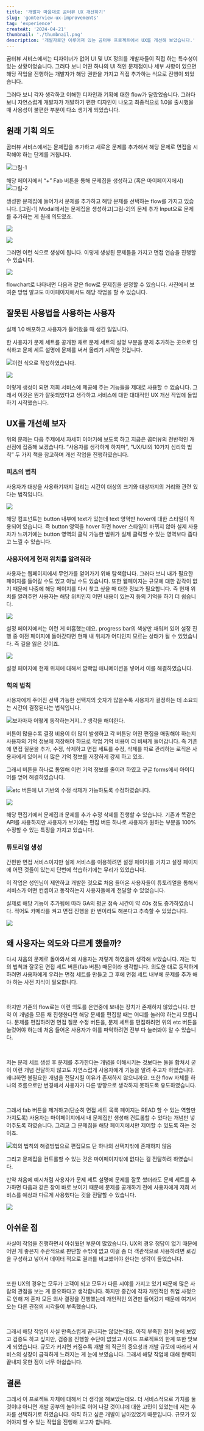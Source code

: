 ```yaml
---
title: '개발자 마음대로 곰터뷰 UX 개선하기'
slug: 'gomterview-ux-improvements'
tag: 'experience'
createAt: '2024-04-21'
thumbnail: './thumbnail.png'
description: '개발자로만 이루어져 있는 곰터뷰 프로젝트에서 UX를 개선해 보았습니다.'
---
```


곰터뷰 서비스에서는 디자이너가 없어 UI 및 UX 정의를 개발자들이 직접 하는 특수성이 있는 상황이었습니다. 그러다 보니 어떤 하나의 UI 적인 문제점이나 세부 사항이 있으면 해당 작업을 진행하는 개발자가 해당 권한을 가지고 직접 추가하는 식으로 진행이 되었습니다.

그러다 보니 각자 생각하고 이해한 디자인과 기획에 대한 flow가 달랐었습니다. 그러다 보니 자연스럽게 개발자가 개발하기 편한 디자인이 나오고 최종적으로 1.0을 출시했을 때 사용성이 불편한 부분이 다소 생기게 되었습니다.

## 원래 기획 의도

곰터뷰 서비스에서는 문제집을 추가하고 새로운 문제를 추가해서 해당 문제로 면접을 시작해야 하는 단계를 거칩니다.

![그림-1](img-1.png)

해당 페이지에서 “+” Fab 버튼을 통해 문제집을 생성하고 (혹은 마이페이지에서)
![그림-2](img-2.png)

생성한 문제집에 들어가서 문제를 추가하고 해당 문제를 선택하는 flow를 가지고 있습니다. [그림-1] Modal에서는 문제집을 생성하고[그림-2]의 문제 추가 Input으로 문제를 추가하는 게 원래 의도였죠.

![](img-3.png)

![](img-4.png)

그러면 이런 식으로 생성이 됩니다. 이렇게 생성된 문제들을 가지고 면접 연습을 진행할 수 있습니다.

![](img-5.png)

flowchart로 나타내면 다음과 같은 flow로 문제집을 설정할 수 있습니다. 사진에서 보여준 방법 말고도 마이페이지에서도 해당 작업을 할 수 있습니다.

## 잘못된 사용법을 사용하는 사용자

실제 1.0 배포하고 사용자가 들어왔을 때 생긴 일입니다.

한 사용자가 문제 세트를 공개한 채로 문제 세트의 설명 부분을 문제 추가하는 곳으로 인식하고 문제 세트 설명에 문제를 써서 올리기 시작한 것입니다.

![이런 식으로 작성하였습니다.](img-6.png)

![](img-7.png)

이렇게 생성이 되면 저희 서비스에 제공해 주는 기능들을 제대로 사용할 수 없습니다. 그래서 이것은 뭔가 잘못되었다고 생각하고 서비스에 대한 대대적인 UX 개선 작업에 돌입하기 시작했습니다.

## UX를 개선해 보자

위의 문제는 다음 주제에서 자세히 이야기해 보도록 하고 지금은 곰터뷰의 전반적인 개선점에 집중해 보겠습니다. “사용자를 생각하게 하지마”, “UX/UI의 10가지 심리학 법칙” 두 가지 책을 참고하며 개선 작업을 진행하였습니다.

### 피츠의 법칙

사용자가 대상을 사용하기까지 걸리는 시간이 대상의 크기와 대상까지의 거리와 관련 있다는 법칙입니다.

![](img-8.png)

해당 컴포넌트는 button 내부에 text가 있는데 text 영역만 hover에 대한 스타일이 적용되어 있습니다. 즉 button 영역을 hover 하면 hover 스타일이 바뀌지 않아 실제 사용자가 느끼기에는 button 영역의 클릭 가능한 범위가 실제 클릭할 수 있는 영역보다 좁다고 느낄 수 있습니다.

### 사용자에게 현재 위치를 알려줘라

사용자는 웹페이지에서 무언가를 얻어가기 위해 탐색합니다. 그러다 보니 내가 필요한 페이지를 들어갈 수도 있고 아닐 수도 있습니다. 또한 웹페이지는 규모에 대한 감각이 없기 때문에 나중에 해당 페이지를 다시 찾고 싶을 때 대한 정보가 필요합니다. 즉 현재 위치를 알려주면 사용자는 해당 위치인지 어떤 내용이 있는지 등의 기억을 하기 더 쉽습니다.

![](img-9.png)

설정 페이지에서는 이런 게 미흡했는데요. progress bar의 색상만 채워져 있어 설정 진행 중 이전 페이지에 돌아갔다면 현재 내 위치가 어디인지 모르는 상태가 될 수 있었습니다. 즉 길을 잃은 것이죠.

![](img-10.png)

설정 페이지에 현재 위치에 대해서 깜빡임 애니메이션을 넣어서 이를 해결하였습니다.

### 힉의 법칙

사용자에게 주어진 선택 가능한 선택지의 숫자가 많을수록 사용자가 결정하는 데 소요되는 시간이 결정된다는 법칙입니다.

![보자마자 어떻게 동작하는거지...? 생각을 해야한다.](img-11.png)

버튼이 많을수록 결정 비용이 더 많이 발생하고 각 버튼당 어떤 편집을 매핑해야 하는지 사용자의 기억 정보에 저장해야 하므로 작업 기억 비용이 더 비싸게 들어갑니다. 즉 기존에 면접 질문을 추가, 수정, 삭제하고 면접 세트를 수정, 삭제를 따로 관리하는 로직은 사용자에게 있어서 더 많은 기억 정보를 저장하게 강제 하고 있죠.

그래서 버튼을 하나로 통일해 이런 기억 정보를 줄이려 하였고 구글 forms에서 아이디어를 얻어 해결하였습니다.

![etc 버튼에 UI 기반의 수정 삭제가 가능하도록 수정하였습니다.](img-12.png)

![](img-13.png)

해당 편집기에서 문제집과 문제를 추가 수정 삭제를 진행할 수 있습니다. 기존과 똑같은 API를 사용하지만 사용자가 보기에는 편집 버튼 하나로 사용자가 원하는 부분을 100% 수정할 수 있는 특징을 가지고 있습니다.

### 튜토리얼 생성

간편한 면접 서비스이지만 실제 서비스를 이용하려면 설정 페이지를 거치고 설정 페이지에 어떤 것들이 있는지 단번에 학습하기에는 무리가 있었습니다.

이 작업은 성인님이 제안하고 개발한 것으로 처음 들어온 사용자들이 튜토리얼을 통해서 서비스가 어떤 컨셉이고 동작하는지 사용자들에게 전달할 수 있었습니다.

실제로 해당 기능이 추가됨에 따라 GA의 평균 접속 시간이 약 40s 정도 증가하였습니다. 적어도 카메라를 켜고 면접 진행을 한 번이라도 해본다고 추측할 수 있었습니다.

![](img-16.png)

## 왜 사용자는 의도와 다르게 했을까?

다시 처음의 문제로 돌아와서 왜 사용자는 저렇게 하였을까 생각해 보았습니다. 저는 힉의 법칙과 잘못된 면접 세트 버튼(fab 버튼) 때문이라 생각합니다. 의도한 대로 동작하게 하려면 사용자에게 우리는 면접 세트를 만들고 그 후에 면접 세트 내부에 문제를 추가 해야 하는 사전 지식이 필요합니다.

<br/>

하지만 기존의 flow로는 이런 의도를 은연중에 보내는 장치가 존재하지 않았습니다. 만약 이 개념을 모른 채 진행한다면 해당 문제를 편집할 때는 어디를 눌러야 하는지 모릅니다. 문제를 편집하려면 면접 질문 수정 버튼을, 문제 세트를 편집하려면 위의 etc 버튼을 눌렀어야 하는데 처음 들어온 사용자가 이를 파악하려면 전부 다 눌러봐야 알 수 있습니다.

<br/>

저는 문제 세트 생성 후 문제를 추가한다는 개념을 이해시키는 것보다는 둘을 합쳐서 굳이 이런 개념 전달하지 않고도 자연스럽게 사용자에게 기능을 알려 주고자 하였습니다. 왜냐하면 불필요한 개념을 전달시킬 이유가 존재하지 않으니까요. 또한 flow 자체를 하나의 흐름으로만 변경해서 사용자가 다른 방향으로 생각하지 못하도록 유도하였습니다.

<br/>

그래서 fab 버튼을 제거하고(단순히 면접 세트 목록 페이지는 READ 할 수 있는 역할만 가지도록) 사용자는 마이페이지에서 내 문제집만 생성해 컨트롤할 수 있다는 개념만 넣어주도록 하였습니다. 그리고 그 문제집을 해당 페이지에서만 제어할 수 있도록 하는 것이죠.

![힉의 법칙의 해결방법으로 편집모드 단 하나의 선택지밖에 존재하지 않음](img-14.png)

그리고 문제집을 컨트롤할 수 있는 것은 마이페이지밖에 없다는 걸 전달하려 하였습니다.

만약 처음에 예시처럼 사용자가 문제 세트 설명에 문제를 잘못 썼더라도 문제 세트를 추가하면 다음과 같은 창이 바로 보이기 때문에 문제를 공개하기 전에 사용자에게 저희 서비스를 예상과 다르게 사용했다는 것을 전달할 수 있습니다.

![](img-15.png)

## 아쉬운 점

사실이 작업을 진행하면서 아쉬웠던 부분이 많았습니다. UX의 경우 정답이 없기 때문에 어떤 게 좋은지 주관적으로 판단할 수밖에 없고 이걸 좀 더 객관적으로 사용하려면 로깅을 구성하고 넣어서 데이터 적으로 결과를 비교했어야 한다는 생각이 들었습니다.

<br/>

또한 UX의 경우는 모두가 고객이 되고 모두가 다른 시야를 가지고 있기 때문에 많은 사람의 관점을 보는 게 중요하다고 생각합니다. 하지만 중간에 각자 개인적인 취업 사정으로 인해 저 혼자 모든 의사 결정을 진행했는데 개인적인 의견만 들어갔기 때문에 여기서 오는 다른 관점의 시각들이 부족했습니다.

<br/>

그래서 해당 작업이 사실 만족스럽게 끝나지는 않았는데요. 아직 부족한 점이 눈에 보였고 검증도 하고 싶지만, 검증을 진행할 수단이 없었고 사이드 프로젝트의 한계 또한 맛보게 되었습니다. 규모가 커지면 커질수록 개발 외 직군의 중요성과 개발 규모에 따라서 서비스의 성장이 급격하게 느려지는 게 눈에 보였습니다. 그래서 해당 작업에 대해 완벽히 끝내지 못한 점이 너무 아쉽습니다.

## 결론

그래서 이 프로젝트 자체에 대해서 더 생각을 해보았는데요. 더 서비스적으로 가치를 둘 것이냐 아니면 개발 공부의 놀이터로 이어 나갈 것이냐에 대한 고민이 있었는데 저는 후자를 선택하기로 하였습니다. 아직 하고 싶은 개발이 남아있었기 때문입니다. 규모가 있어야지 할 수 있는 작업을 진행해 보고자 합니다.
